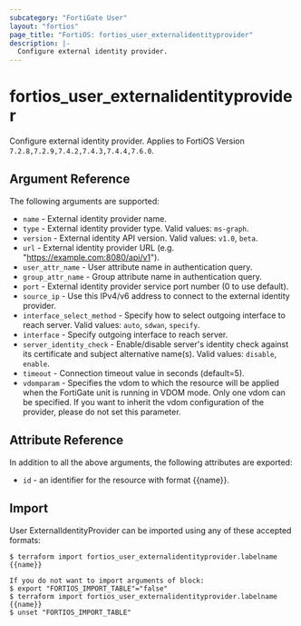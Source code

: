```yaml
---
subcategory: "FortiGate User"
layout: "fortios"
page_title: "FortiOS: fortios_user_externalidentityprovider"
description: |-
  Configure external identity provider.
---
```


# fortios_user_externalidentityprovider
Configure external identity provider. Applies to FortiOS Version `7.2.8,7.2.9,7.4.2,7.4.3,7.4.4,7.6.0`.

## Argument Reference

The following arguments are supported:

* `name` - External identity provider name.
* `type` - External identity provider type. Valid values: `ms-graph`.
* `version` - External identity API version. Valid values: `v1.0`, `beta`.
* `url` - External identity provider URL (e.g. "https://example.com:8080/api/v1").
* `user_attr_name` - User attribute name in authentication query.
* `group_attr_name` - Group attribute name in authentication query.
* `port` - External identity provider service port number (0 to use default).
* `source_ip` - Use this IPv4/v6 address to connect to the external identity provider.
* `interface_select_method` - Specify how to select outgoing interface to reach server. Valid values: `auto`, `sdwan`, `specify`.
* `interface` - Specify outgoing interface to reach server.
* `server_identity_check` - Enable/disable server's identity check against its certificate and subject alternative name(s). Valid values: `disable`, `enable`.
* `timeout` - Connection timeout value in seconds (default=5).
* `vdomparam` - Specifies the vdom to which the resource will be applied when the FortiGate unit is running in VDOM mode. Only one vdom can be specified. If you want to inherit the vdom configuration of the provider, please do not set this parameter.


## Attribute Reference

In addition to all the above arguments, the following attributes are exported:
* `id` - an identifier for the resource with format {{name}}.

## Import

User ExternalIdentityProvider can be imported using any of these accepted formats:
```
$ terraform import fortios_user_externalidentityprovider.labelname {{name}}

If you do not want to import arguments of block:
$ export "FORTIOS_IMPORT_TABLE"="false"
$ terraform import fortios_user_externalidentityprovider.labelname {{name}}
$ unset "FORTIOS_IMPORT_TABLE"
```
